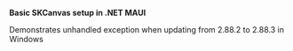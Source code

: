**Basic SKCanvas setup in .NET MAUI**

Demonstrates unhandled exception when updating from 2.88.2 to 2.88.3 in Windows

